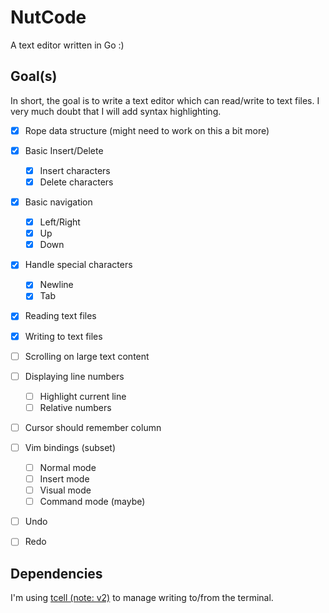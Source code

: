 # NutCode

A text editor written in Go :)

## Goal(s)

In short, the goal is to write a text editor which can read/write to text files.
I very much doubt that I will add syntax highlighting.

- [x] Rope data structure (might need to work on this a bit more)

- [x] Basic Insert/Delete

  - [x] Insert characters
  - [x] Delete characters

- [x] Basic navigation

  - [x] Left/Right
  - [x] Up
  - [x] Down

- [x] Handle special characters

  - [x] Newline
  - [x] Tab

- [x] Reading text files
- [x] Writing to text files
- [ ] Scrolling on large text content

- [ ] Displaying line numbers

  - [ ] Highlight current line
  - [ ] Relative numbers

- [ ] Cursor should remember column

- [ ] Vim bindings (subset)

  - [ ] Normal mode
  - [ ] Insert mode
  - [ ] Visual mode
  - [ ] Command mode (maybe)

- [ ] Undo
- [ ] Redo

## Dependencies

I'm using [tcell (note: v2)](https://github.com/gdamore/tcell) to manage
writing to/from the terminal.
